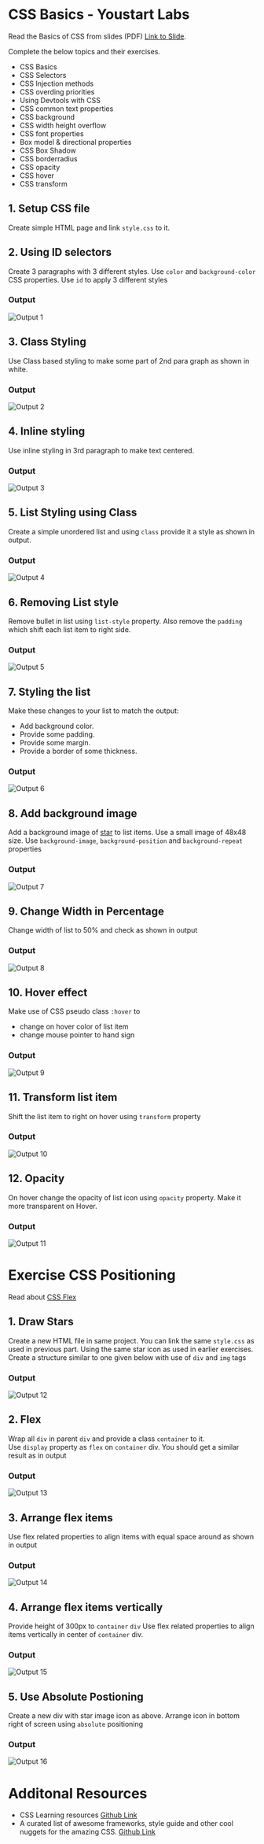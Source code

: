 # CSS Basics - Youstart Labs

Read the Basics of CSS from slides (PDF) [Link to Slide](../HTML_CSS.pdf).

Complete the below topics and their exercises. 

* CSS Basics
* CSS Selectors
* CSS Injection methods
* CSS overding priorities
* Using Devtools with CSS
* CSS common text properties
* CSS background
* CSS width height overflow
* CSS font properties
* Box model & directional properties
* CSS Box Shadow
* CSS borderradius
* CSS opacity
* CSS hover
* CSS transform

## 1. Setup CSS file

Create simple HTML page and link `style.css` to it.


## 2. Using ID selectors 

Create 3 paragraphs with 3 different styles. Use `color` and `background-color` CSS properties. Use `id` to apply 3 different styles

### Output

![Output 1](./images/1.png)


## 3. Class Styling

Use Class based styling to make some part of 2nd para graph as shown in white.

### Output

![Output 2](./images/2.png)

## 4. Inline styling

Use inline styling in 3rd paragraph to make text centered.

### Output

![Output 3](./images/3.png)

## 5. List Styling using Class

Create a simple unordered list and using `class` provide it a style as shown in output.

### Output

![Output 4](./images/4.png)

## 6. Removing List style

Remove bullet in list using `list-style` property. Also remove the `padding` which shift each list item to right side.

### Output

![Output 5](./images/5.png)


## 7. Styling the list

Make these changes to your list to match the output:
* Add background color.
* Provide some padding.
* Provide some margin.
* Provide a border of some thickness.

### Output

![Output 6](./images/6.png)


## 8. Add background image 

Add a background image of [star](https://www.iconfinder.com/icons/42362/favorite_star_icon) to list items. Use a small image of 48x48 size. Use `background-image`, `background-position` and `background-repeat` properties


### Output

![Output 7](./images/7.png)


## 9. Change Width in Percentage

Change width of list to 50% and check as shown in output


### Output

![Output 8](./images/08_width_css.gif)


## 10. Hover effect

Make use of CSS pseudo class `:hover` to 

* change on hover color of list item
* change mouse pointer to hand sign


### Output

![Output 9](./images/09_css_hover.gif)


## 11. Transform list item

Shift the list item to right on hover using `transform` property

### Output

![Output 10](./images/10_css_transform.gif)


## 12. Opacity

On hover change the opacity of list icon using `opacity` property. Make it more transparent on Hover.

### Output

![Output 11](./images/11_css_opacity.gif)


# Exercise CSS Positioning

Read about [CSS Flex](https://css-tricks.com/snippets/css/a-guide-to-flexbox/) 


## 1. Draw Stars

Create a new HTML file in same project. You can link the same `style.css` as used in previous part.
Using the same star icon as used in earlier exercises.
Create a structure similar to one given below with use of `div` and `img` tags


### Output

![Output 12](./images/12.png)

## 2. Flex

Wrap all `div` in parent `div` and provide a class `container` to it.     
Use `display` property as `flex` on `container` div.
You should get a similar result as in output 

### Output

![Output 13](./images/13.png)

## 3. Arrange flex items

Use flex related properties to align items with equal space around as shown in output

### Output

![Output 14](./images/14.png)

## 4. Arrange flex items vertically

Provide height of 300px to `container` `div`
Use flex related properties to align items vertically in center of `container` div.

### Output

![Output 15](./images/15.png)

## 5. Use Absolute Postioning

Create a new div with star image icon as above. Arrange icon in bottom right of screen using `absolute` positioning

### Output

![Output 16](./images/16.png)

# Additonal Resources

* CSS Learning resources [Github Link](https://github.com/micromata/awesome-css-learning#css-in-a-nutshell)
* A curated list of awesome frameworks, style guide and other cool nuggets for the amazing CSS. [Github Link](https://github.com/awesome-css-group/awesome-css)